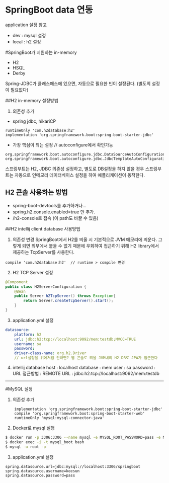 # SpringBoot data 연동
application 설정 참고
- dev : mysql 설정
- local : h2 설정


#SpringBoot가 지원하는 in-memory
- H2
- HSQL
- Derby

Spring-JDBC가 클래스패스에 있으면, 자동으로 필요한 빈이 설정된다. (별도의 설정이 필요없다)

##H2 in-memory 설정방법
1. 의존성 추가
- spring jdbc, hikariCP
```
runtimeOnly 'com.h2database:h2'    
implementation 'org.springframework.boot:spring-boot-starter-jdbc'
```
- 가장 핵심이 되는 설정 //  autoconfigure에서 확인가능  
```
org.springframework.boot.autoconfigure.jdbc.DataSourceAutoConfiguration,
org.springframework.boot.autoconfigure.jdbc.JdbcTemplateAutoConfiguration
```
스프링부트는 H2, JDBC 의존성 설정하고, 별도로 DB설정을 하지 않을 경우 스프링부트는 자동으로 인메모리 데이터베이스 설정을 하여 애플리케이션이 동작한다.

## H2 콘솔 사용하는 방법
* spring-boot-devtools를 추가하거나...
* spring.h2.console.enabled=true 만 추가.
* /h2-console로 접속 (이 path도 바꿀 수 있음)

##H2 intellij client database 사용방법
1. 의존성 변경
SpringBoot에서 H2를 띄울 시 기본적으로 JVM 메모리에 띄운다. 그렇게 되면 외부에서 붙을 수 없기 때문에 우회하여 접근하기 위해 H2 library에서 제공하는 TcpServer를 사용한다.
```
compile 'com.h2database:h2'  // runtime > compile 변경
```
2. H2 TCP Server 설정
```java
@Component
public class H2ServerConfiguration {
    @Bean
    public Server h2TcpServer() throws Exception{
        return Server.createTcpServer().start();
    }
}
```
3. application.yml 설정
```yml 
datasource:
    platform: h2
    url: jdbc:h2:tcp://localhost:9092/mem:testdb;MVCC=TRUE 
    username: sa
    password:
    driver-class-name: org.h2.Driver
    // url설정을 위에처럼 안하면? 웹 콘솔로 띄울 JVM내의 H2 DB로 JPA가 접근한다
```

4. intellij database
host : localhost
database : mem
user : sa
password :
URL 접근방법 : REMOTE
URL : jdbc:h2:tcp://localhost:9092/mem:testdb 

---

#MySQL 설정
1. 의존성 추가
```
    implementation 'org.springframework.boot:spring-boot-starter-jdbc'
    compile 'org.springframework.boot:spring-boot-starter-web'
    runtimeOnly 'mysql:mysql-connector-java'
```
2. Docker로 mysql 실행
```bash
$ docker run -p 3306:3306 --name mysql -e MYSQL_ROOT_PASSWORD=pass -e MYSQL_DATABASE=colini -e MYSQL_USER=friday -e MYSQL_PASSWORD=pass -d mysql 
$ docker exec -i -t mysql_boot bash 
$ mysql -u root -p
```
3. application.yml 설정
```
spring.datasource.url=jdbc:mysql://localhost:3306/springboot
spring.datasource.username=keesun 
spring.datasource.password=pass
```

